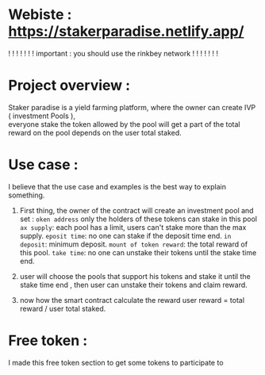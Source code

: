 # Webiste   : https://stakerparadise.netlify.app/
 
! ! ! ! ! ! ! important : you should use the rinkbey network ! ! ! ! ! ! !
# Project overview :

Staker paradise is a yield farming platform, where the owner can create IVP ( investment Pools ),                               
everyone stake the token allowed by the pool will get a part of the total reward on the pool depends on the user  total staked.

# Use case :
  I believe that the use case and examples is the best way to explain something.
  1) First thing, the owner of the contract will create an investment pool and set :
  `oken address` only the holders of these tokens can stake in this pool
  `ax supply`: each pool has a limit, users can't stake more than the max supply.
  `eposit time`: no one can stake if the deposit time end.
  `in deposit`: minimum deposit.
  `mount of token reward`: the total reward of this pool.
  `take time`: no one can unstake their tokens until the stake time end.
  
  2) user will choose the pools that support his tokens and stake it until the
   stake time end , then user can unstake their tokens and claim reward.
   
  3) now how  the smart contract calculate the reward
    user reward = total reward / user total staked.
    
    
 # Free token :
 
  I made this free token section to get some tokens to participate to 

